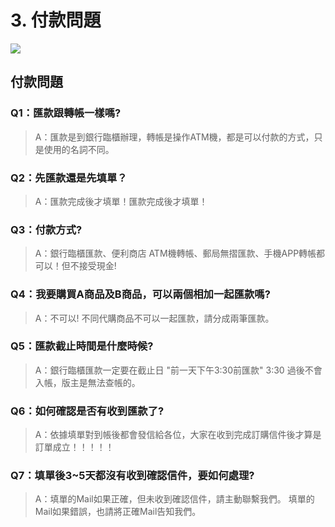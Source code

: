 # 3. 付款問題

![](.gitbook/assets/heng-fu-1.jpg)

## 付款問題

### Q1：匯款跟轉帳一樣嗎?

> A：匯款是到銀行臨櫃辦理，轉帳是操作ATM機，都是可以付款的方式，只是使用的名詞不同。

### Q2：先匯款還是先填單？

> A：匯款完成後才填單！匯款完成後才填單！

### Q3：付款方式?

> A：銀行臨櫃匯款、便利商店 ATM機轉帳、郵局無摺匯款、手機APP轉帳都可以！但不接受現金!

### Q4：我要購買A商品及B商品，可以兩個相加一起匯款嗎?

> A：不可以! 不同代購商品不可以一起匯款，請分成兩筆匯款。

### Q5：匯款截止時間是什麼時候?

> A：銀行臨櫃匯款一定要在截止日 "前一天下午3:30前匯款" 3:30 過後不會入帳，版主是無法查帳的。

### Q6：如何確認是否有收到匯款了?

> A：依據填單對到帳後都會發信給各位，大家在收到完成訂購信件後才算是訂單成立！！！！！

### Q7：填單後3~5天都沒有收到確認信件，要如何處理?

> A：填單的Mail如果正確，但未收到確認信件，請主動聯繫我們。 填單的Mail如果錯誤，也請將正確Mail告知我們。

